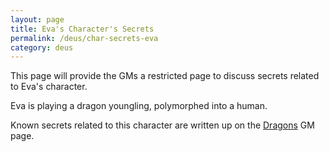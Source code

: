 ```yaml
---
layout: page
title: Eva's Character's Secrets
permalink: /deus/char-secrets-eva
category: deus
---
```

This page will provide the GMs a restricted page to discuss secrets related to Eva's character.

Eva is playing a dragon youngling, polymorphed into a human.

Known secrets related to this character are written up on the [Dragons](dragons) GM page.
